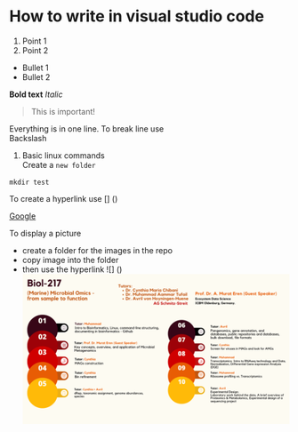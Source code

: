 # How to write in visual studio code

1. Point 1
2. Point 2

* Bullet 1
* Bullet 2

**Bold text**
*Italic*

>This is important!

Everything is in one line. To break line use \
Backslash

1. Basic linux commands \
Create a `new folder`
```
mkdir test
```
To create a hyperlink use []  ()

[Google](https://google.com/)


To display a picture

* create a folder for the images in the repo
* copy image into the folder
* then use the hyperlink ![] ()
![image](./images/poster.png)


